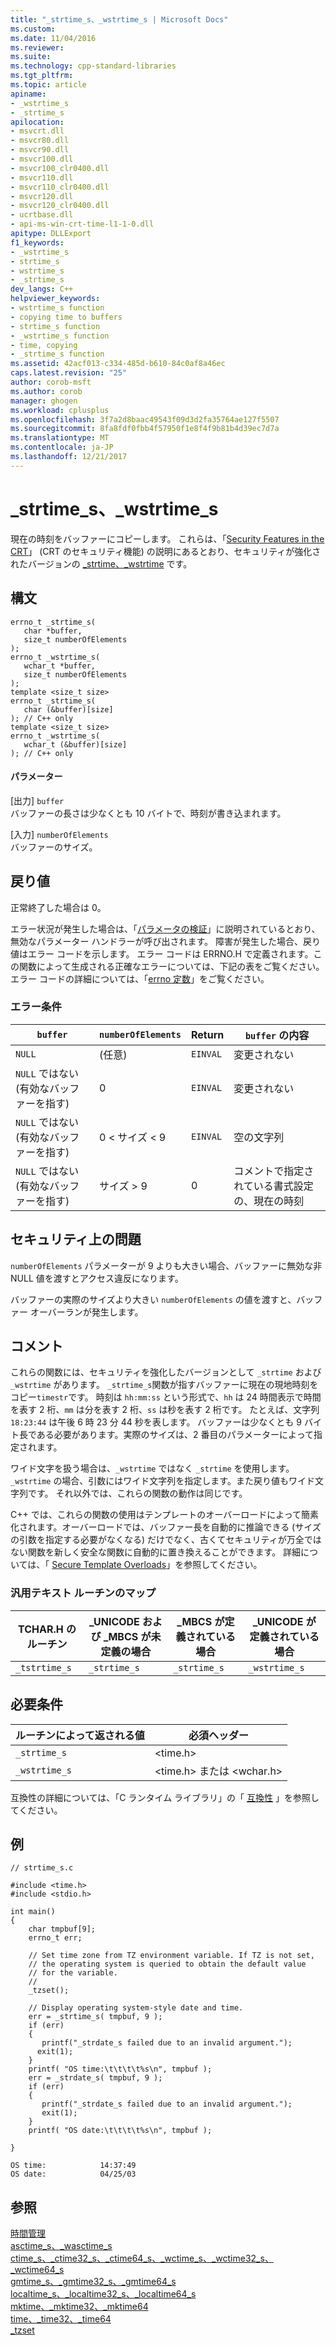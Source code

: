 ```yaml
---
title: "_strtime_s、_wstrtime_s | Microsoft Docs"
ms.custom: 
ms.date: 11/04/2016
ms.reviewer: 
ms.suite: 
ms.technology: cpp-standard-libraries
ms.tgt_pltfrm: 
ms.topic: article
apiname:
- _wstrtime_s
- _strtime_s
apilocation:
- msvcrt.dll
- msvcr80.dll
- msvcr90.dll
- msvcr100.dll
- msvcr100_clr0400.dll
- msvcr110.dll
- msvcr110_clr0400.dll
- msvcr120.dll
- msvcr120_clr0400.dll
- ucrtbase.dll
- api-ms-win-crt-time-l1-1-0.dll
apitype: DLLExport
f1_keywords:
- _wstrtime_s
- strtime_s
- wstrtime_s
- _strtime_s
dev_langs: C++
helpviewer_keywords:
- wstrtime_s function
- copying time to buffers
- strtime_s function
- _wstrtime_s function
- time, copying
- _strtime_s function
ms.assetid: 42acf013-c334-485d-b610-84c0af8a46ec
caps.latest.revision: "25"
author: corob-msft
ms.author: corob
manager: ghogen
ms.workload: cplusplus
ms.openlocfilehash: 3f7a2d8baac49543f09d3d2fa35764ae127f5507
ms.sourcegitcommit: 8fa8fdf0fbb4f57950f1e8f4f9b81b4d39ec7d7a
ms.translationtype: MT
ms.contentlocale: ja-JP
ms.lasthandoff: 12/21/2017
---
```

# <a name="strtimes-wstrtimes"></a>_strtime_s、_wstrtime_s
現在の時刻をバッファーにコピーします。 これらは、「[Security Features in the CRT](../../c-runtime-library/security-features-in-the-crt.md)」 (CRT のセキュリティ機能) の説明にあるとおり、セキュリティが強化されたバージョンの [_strtime、_wstrtime](../../c-runtime-library/reference/strtime-wstrtime.md) です。  
  
## <a name="syntax"></a>構文  
  
```  
errno_t _strtime_s(  
   char *buffer,  
   size_t numberOfElements  
);  
errno_t _wstrtime_s(  
   wchar_t *buffer,  
   size_t numberOfElements  
);  
template <size_t size>  
errno_t _strtime_s(  
   char (&buffer)[size]  
); // C++ only  
template <size_t size>  
errno_t _wstrtime_s(  
   wchar_t (&buffer)[size]  
); // C++ only  
```  
  
#### <a name="parameters"></a>パラメーター  
 [出力] `buffer`  
 バッファーの長さは少なくとも 10 バイトで、時刻が書き込まれます。  
  
 [入力] `numberOfElements`  
 バッファーのサイズ。  
  
## <a name="return-value"></a>戻り値  
 正常終了した場合は 0。  
  
 エラー状況が発生した場合は、「[パラメータの検証](../../c-runtime-library/parameter-validation.md)」に説明されているとおり、無効なパラメーター ハンドラーが呼び出されます。 障害が発生した場合、戻り値はエラー コードを示します。 エラー コードは ERRNO.H で定義されます。この関数によって生成される正確なエラーについては、下記の表をご覧ください。 エラー コードの詳細については、「[errno 定数](../../c-runtime-library/errno-constants.md)」をご覧ください。  
  
### <a name="error-conditions"></a>エラー条件  
  
|`buffer`|`numberOfElements`|Return|`buffer` の内容|  
|--------------|------------------------|------------|--------------------------|  
|`NULL`|(任意)|`EINVAL`|変更されない|  
|`NULL` ではない (有効なバッファーを指す)|0|`EINVAL`|変更されない|  
|`NULL` ではない (有効なバッファーを指す)|0 < サイズ < 9|`EINVAL`|空の文字列|  
|`NULL` ではない (有効なバッファーを指す)|サイズ > 9|0|コメントで指定されている書式設定の、現在の時刻|  
  
## <a name="security-issues"></a>セキュリティ上の問題  
 `numberOfElements` パラメーターが 9 よりも大きい場合、バッファーに無効な非 NULL 値を渡すとアクセス違反になります。  
  
 バッファーの実際のサイズより大きい `numberOfElements` の値を渡すと、バッファー オーバーランが発生します。  
  
## <a name="remarks"></a>コメント  
 これらの関数には、セキュリティを強化したバージョンとして `_strtime` および `_wstrtime` があります。 `_strtime_s`関数が指すバッファーに現在の現地時刻をコピー`timestr`です。 時刻は `hh:mm:ss` という形式で、`hh` は 24 時間表示で時間を表す 2 桁、`mm` は分を表す 2 桁、`ss` は秒を表す 2 桁です。 たとえば、文字列 `18:23:44` は午後 6 時 23 分 44 秒を表します。 バッファーは少なくとも 9 バイト長である必要があります。実際のサイズは、2 番目のパラメーターによって指定されます。  
  
 ワイド文字を扱う場合は、`_wstrtime` ではなく `_strtime` を使用します。`_wstrtime` の場合、引数にはワイド文字列を指定します。また戻り値もワイド文字列です。 それ以外では、これらの関数の動作は同じです。  
  
 C++ では、これらの関数の使用はテンプレートのオーバーロードによって簡素化されます。オーバーロードでは、バッファー長を自動的に推論できる (サイズの引数を指定する必要がなくなる) だけでなく、古くてセキュリティが万全ではない関数を新しく安全な関数に自動的に置き換えることができます。 詳細については、「 [Secure Template Overloads](../../c-runtime-library/secure-template-overloads.md)」を参照してください。  
  
### <a name="generic-text-routine-mapping"></a>汎用テキスト ルーチンのマップ  
  
|TCHAR.H のルーチン|_UNICODE および _MBCS が未定義の場合|_MBCS が定義されている場合|_UNICODE が定義されている場合|  
|---------------------|------------------------------------|--------------------|-----------------------|  
|`_tstrtime_s`|`_strtime_s`|`_strtime_s`|`_wstrtime_s`|  
  
## <a name="requirements"></a>必要条件  
  
|ルーチンによって返される値|必須ヘッダー|  
|-------------|---------------------|  
|`_strtime_s`|\<time.h>|  
|`_wstrtime_s`|\<time.h> または \<wchar.h>|  
  
 互換性の詳細については、「C ランタイム ライブラリ」の「 [互換性](../../c-runtime-library/compatibility.md) 」を参照してください。  
  
## <a name="example"></a>例  
  
```  
// strtime_s.c  
  
#include <time.h>  
#include <stdio.h>  
  
int main()  
{  
    char tmpbuf[9];  
    errno_t err;  
  
    // Set time zone from TZ environment variable. If TZ is not set,  
    // the operating system is queried to obtain the default value   
    // for the variable.   
    //  
    _tzset();  
  
    // Display operating system-style date and time.   
    err = _strtime_s( tmpbuf, 9 );  
    if (err)  
    {  
       printf("_strdate_s failed due to an invalid argument.");  
      exit(1);  
    }  
    printf( "OS time:\t\t\t\t%s\n", tmpbuf );  
    err = _strdate_s( tmpbuf, 9 );  
    if (err)  
    {  
       printf("_strdate_s failed due to an invalid argument.");  
       exit(1);  
    }  
    printf( "OS date:\t\t\t\t%s\n", tmpbuf );  
  
}  
```  
  
```Output  
OS time:            14:37:49  
OS date:            04/25/03  
```  
  
## <a name="see-also"></a>参照  
 [時間管理](../../c-runtime-library/time-management.md)   
 [asctime_s、_wasctime_s](../../c-runtime-library/reference/asctime-s-wasctime-s.md)   
 [ctime_s、_ctime32_s、_ctime64_s、_wctime_s、_wctime32_s、_wctime64_s](../../c-runtime-library/reference/ctime-s-ctime32-s-ctime64-s-wctime-s-wctime32-s-wctime64-s.md)   
 [gmtime_s、_gmtime32_s、_gmtime64_s](../../c-runtime-library/reference/gmtime-s-gmtime32-s-gmtime64-s.md)   
 [localtime_s、_localtime32_s、_localtime64_s](../../c-runtime-library/reference/localtime-s-localtime32-s-localtime64-s.md)   
 [mktime、_mktime32、_mktime64](../../c-runtime-library/reference/mktime-mktime32-mktime64.md)   
 [time、_time32、_time64](../../c-runtime-library/reference/time-time32-time64.md)   
 [_tzset](../../c-runtime-library/reference/tzset.md)